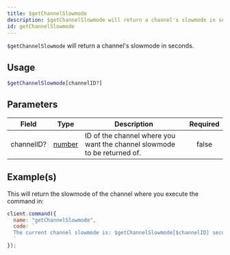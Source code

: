 ```yaml
---
title: $getChannelSlowmode
description: $getChannelSlowmode will return a channel's slowmode in seconds.
id: getChannelSlowmode
---
```


`$getChannelSlowmode` will return a channel's slowmode in seconds.

## Usage

```php
$getChannelSlowmode[channelID?]
```

## Parameters

| Field      | Type                                                                                              | Description                                                              | Required |
| ---------- | ------------------------------------------------------------------------------------------------- | ------------------------------------------------------------------------ | :------: |
| channelID? | [number](https://developer.mozilla.org/en-US/docs/Web/JavaScript/Reference/Global_Objects/Number) | ID of the channel where you want the channel slowmode to be returned of. |  false   |

## Example(s)

This will return the slowmode of the channel where you execute the command in:

```javascript
client.command({
  name: "getChannelSlowmode",
  code: `
  The current channel slowmode is: $getChannelSlowmode[$channelID] seconds!
  `
});
```
